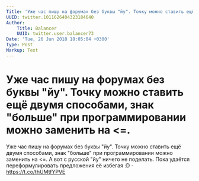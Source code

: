 ```yaml
---
Title: 'Уже час пишу на форумах без буквы "йу". Точку можно ставить ещё двумя способами, знак "больше" при программировании можно заменить на <=.'
UUID: twitter.1011626404323184640
Author:
    Title: Balancer
    UUID: twitter.user.balancer73
Date: 'Tue, 26 Jun 2018 18:05:04 +0300'
Type: Post
Markup: Text
---
```


# Уже час пишу на форумах без буквы "йу". Точку можно ставить ещё двумя способами, знак "больше" при программировании можно заменить на <=.

Уже час пишу на форумах без буквы "йу". Точку можно ставить
ещё двумя способами, знак "больше" при программировании
можно заменить на <=. А вот с русской "йу" ничего не
поделать. Пока удаётся переформулировать предложения её
избегая :D - https://t.co/thUMtfYPVE